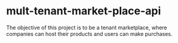 # mult-tenant-market-place-api
The objective of this project is to be a tenant marketplace, where companies can host their products and users can make purchases.
